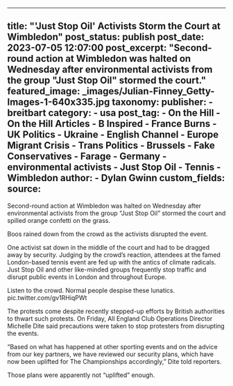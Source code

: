 
---
title: "&#39;Just Stop Oil&#39; Activists Storm the Court at Wimbledon" 
post_status: publish
post_date: 2023-07-05 12:07:00 
post_excerpt: "Second-round action at Wimbledon was halted on Wednesday after environmental activists from the group &quot;Just Stop Oil&quot; stormed the court."
featured_image: _images/Julian-Finney_Getty-Images-1-640x335.jpg 
taxonomy:
    publisher:
        - breitbart
    category:
        - usa 
    post_tag:
        - On the Hill
        - On the Hill Articles
        - B Inspired
        - France Burns
        - UK Politics
        - Ukraine
        - English Channel
        - Europe Migrant Crisis
        - Trans Politics
        - Brussels
        - Fake Conservatives
        - Farage
        - Germany
        - environmental activists
        - Just Stop Oil
        - Tennis
        - Wimbledon
    author:
        - Dylan Gwinn
custom_fields:
    source: 
---
Second-round action at Wimbledon was halted on Wednesday after environmental activists from the group “Just Stop Oil” stormed the court and spilled orange confetti on the grass.

Boos rained down from the crowd as the activists disrupted the event.

One activist sat down in the middle of the court and had to be dragged away by security. Judging by the crowd’s reaction, attendees at the famed London-based tennis event are fed up with the antics of climate radicals. Just Stop Oil and other like-minded groups frequently stop traffic and disrupt public events in London and throughout Europe.

Listen to the crowd. Normal people despise these lunatics. pic.twitter.com&#x2F;gv1RHiqPWt

The protests come despite recently stepped-up efforts by British authorities to thwart such protests. On Friday, All England Club Operations Director Michelle Dite said precautions were taken to stop protesters from disrupting the events.

“Based on what has happened at other sporting events and on the advice from our key partners, we have reviewed our security plans, which have now been uplifted for The Championships accordingly,” Dite told reporters.

Those plans were apparently not “uplifted” enough. 